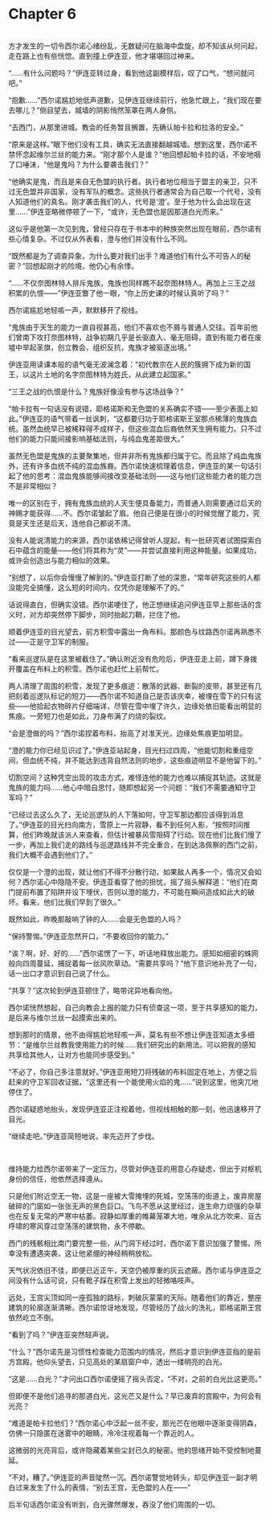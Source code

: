 # Chapter 6

<br>
方才发生的一切令西尔诺心绪纷乱，无数疑问在脑海中盘旋，却不知该从何问起，走在路上也有些恍惚。直到撞上伊连亚，他才堪堪回过神来。

“……有什么问题吗？”伊连亚转过身，看到他这副模样后，叹了口气，“想问就问吧。”

“抱歉……”西尔诺尴尬地低声道歉，见伊连亚继续前行，他急忙跟上，“我们现在要去哪儿？”侧目望去，城墙的阴影悄然笼罩在两人身侧。

“去西门，从那里进城。教会的任务暂且搁置，先确认帕卡拉和拉洛的安全。”

“原来是这样。”眼下他们没有工具，确实无法直接翻越城墙。想到这里，西尔诺不禁怀念起维尔兰丝的能力来。“刚才那个人是谁？”他回想起帕卡拉的话，不安地咽了口唾沫，“他是鬼吗？为什么要袭击我们？”

“他确实是鬼，而且是来自无色盟的执行者。执行者地位相当于盟主的亲卫，只不过无色盟并非国家，没有军队的概念。这些执行者通常会为自己取一个代号，没有人知道他们的真名。刚才袭击我们的人，代号是‘澄’。至于他为什么会出现在这里……”伊连亚略微停顿了一下，“或许，无色盟也是因那道白光而来。”

这似乎是他第一次见到鬼，曾经只存在于书本中的种族突然出现在眼前，西尔诺有些心情复杂。不过仅从外表看，澄与他们并没有什么不同。

“既然都是为了调查异象，为什么要对我们出手？难道他们有什么不可告人的秘密？”回想起刚才的险境，他仍心有余悸。

“……不仅奈图林特人排斥鬼族，鬼族也同样瞧不起奈图林特人。再加上三王之战积累的仇恨——”伊连亚瞥了他一眼，“你上历史课的时候认真听了吗？”

西尔诺尴尬地轻咳一声，默默移开了视线。

“鬼族由于天生的能力一直自视甚高，他们不喜欢也不屑与普通人交往。百年前他们曾南下攻打奈图林特，战争初期几乎是长驱直入、毫无阻碍，直到有能力者在废墟中举起圣旗，创立教会，组织反抗，鬼族才被驱逐出境。”

伊连亚用读课本般的语气毫无波澜念着：“初代教宗在人民的簇拥下成为新的国王，以这片土地的名字奈图林特为姓氏，从此建立起国家。”

“三王之战的仇恨是什么？鬼族好像没有参与这场战争？”

“帕卡拉有一句话没有说错，耶格诺斯和无色盟的关系确实不错——至少表面上如此。”伊连亚的语气带着一丝讽刺，“这都要归功于耶格诺斯王室那点稀薄的鬼族血统。虽然血统早已被稀释得不成样子，但这些混血后裔依然天生拥有能力。只不过他们的能力只能间接影响基础法则，与纯血鬼差距很大。”

虽然无色盟是鬼族的主要聚集地，但并非所有鬼族都归属于它。而且除了纯血鬼族外，还有许多血统不纯的混血族裔。西尔诺快速梳理着信息，伊连亚的某一句话引起了他的思考：混血鬼族能够间接改变基础法则——这与他们这些能力者的能力岂不是非常相似？

唯一的区别在于，拥有鬼族血统的人天生便具备能力，而普通人则需要通过后天的神赐才能获得……不。西尔诺皱起了眉。他自己便是在很小的时候觉醒了能力，究竟是天生还是后天，连他自己都说不清。

没有人能说清能力的来源，西尔诺依稀记得曾听人提起，有一批研究者试图探索白石中蕴含的能量——他们将其称为“灵”——并尝试直接利用这种能量。如果成功，或许会创造出与能力相似的效果。

“别想了，以后你会慢慢了解到的。”伊连亚打断了他的深思，“常年研究这些的人都没能完全搞懂，这么短的时间内，仅凭你是理解不了的。”

话说得直白，但确实没错。西尔诺哽住了，他正想继续追问伊连亚早上那些话的含义时，对方却突然停下脚步，同时抬起刀鞘，拦住了他。

顺着伊连亚的目光望去，前方积雪中露出一角布料。那颜色与纹路西尔诺再熟悉不过——正是守卫军的制服。  

“看来巡逻队是在这里被截住了。”确认附近没有危险后，伊连亚走上前，蹲下身拨开覆盖在布料上的积雪。西尔诺也赶忙上前帮忙。  

两人清理了周围的积雪，发现了更多痕迹：散落的武器、断裂的皮带，甚至还有几把刻着巡逻队标记的短刀——西尔诺不知道自己是否该庆幸，被埋在雪下的只有这些——他拾起衣物碎片仔细端详，尽管在雪中埋了许久，边缘处依旧能看出明显的焦痕。一旁短刀也是如此，刀身布满了灼烧的裂纹。  

“会是澄做的吗？”西尔诺捏着布料，抬高了对准天光，边缘处焦痕更加明显。  

“澄的能力你已经见识过了。”伊连亚站起身，目光扫过四周，“他能切割和重组空间，但血统不纯，并不能达到违背自然法则的地步，这些痕迹明显不是他留下的。”

切割空间？这种凭空出现的攻击方式，难怪连他的能力也难以捕捉其轨迹。这就是鬼族的能力吗……他心中暗自思忖，随即想起另一个问题：“我们不需要通知守卫军吗？”

“已经过去这么久了，无论巡逻队的人下落如何，守卫军那边都应该得到消息了。”伊连亚的目光扫向南方，雪原上一片寂静，看不到任何人影，“按照时间推算，他们昨晚就该派人来查看，但估计被暴风雪阻碍了行动。现在他们比我们慢了一步，再加上我们走的路线与巡逻路线并不完全重合，在到达洛佩察的西门之前，我们大概不会遇到他们了。”

仅仅是一个澄的出现，就让他们不得不分散行动，如果敌人再多一个，情况又会如何？西尔诺心中隐隐不安。伊连亚看穿了他的担忧，摇了摇头解释道：“他们在南门提前布置了陷阱并设下埋伏，否则以澄的能力，不可能在瞬间造成如此大的破坏。看来，他们比我们早到了很久。”

既然如此，昨晚那敲响了钟的人……会是无色盟的人吗？

“保持警惕。”伊连亚忽然开口，“不要收回你的能力。”

“诶？啊，好、好的……”西尔诺愣了一下，听话地释放出能力。感知如细密的蛛网般向四周蔓延，捕捉着每一丝风吹草动。“需要共享吗？”他下意识地补充了一句，话一出口才意识到自己说了什么。

“共享？”这次轮到伊连亚顿住了，略带诧异地看向他。

西尔诺恍然想起，自己向教会上报的能力只有侦查这一项，至于共享感知的能力，是后来与维尔兰丝一起摸索出来的。

想到那时的情景，他不由得尴尬地轻咳一声，莫名有些不想让伊连亚知道太多细节：“是维尔兰丝教我使用能力的时候……我们研究出的新用法。可以把我的感知共享给其他人，让对方也能同步感受到。”

“不必了，你自己多注意就好。”伊连亚用短刀将残破的布料固定在地上，方便之后赶来的守卫军回收证据，“这里还有一个能使用火焰的鬼……”说到这里，他突兀地停住了。

西尔诺疑惑地抬头，发现伊连亚正注视着他，但视线相触的那一刻，他迅速移开了目光。

“继续走吧。”伊连亚简短地说，率先迈开了步伐。

<br>

维持能力给西尔诺带来了一定压力，尽管对伊连亚的用意心存疑虑，但出于对枢机身份的信任，他依然选择遵从。

只是他们附近空无一物，这是一座被大雪掩埋的死城，空荡荡的街道上，废弃房屋破碎的门窗如一张张无声的黑色巨口。飞鸟不愿从这里经过，连生命力顽强的杂草也在反复无常的严寒中枯萎。寂静如厚重的帷幕笼罩大地，唯余从北方吹来、亘古呼啸的寒风穿过空荡荡的建筑物，永不停歇。

西门的残骸相比南门要完整一些，从门洞下经过时，西尔诺下意识加强了警惕，所幸没有遭遇突袭，这让他紧绷的神经稍稍放松。

天气状况依旧不佳，即便已近正午，天空仍被厚重的灰云遮蔽。西尔诺与伊连亚之间没有什么话可说，只有靴子踩在积雪上发出的轻微咯吱声。

远处，王宫尖顶如同一座孤独的路标，刺破灰蒙蒙的天际。随着他们的靠近，整座建筑的轮廓逐渐清晰。西尔诺惊讶地发现，尽管经历了战火的洗礼，耶格诺斯王宫依然屹立不倒。

“看到了吗？”伊连亚突然轻声说。

“什么？”西尔诺先是习惯性检查能力范围内的情况，然后才意识到伊连亚指的是前方宫殿。他仰头望去，只见高处的某扇窗户中，透出一缕明亮的白光。

“这是……白光？”才问出口西尔诺便摇了摇头否定，“不对，之前的白光比这更亮。”

但即便不是他们追寻的那道白光，这光芒又是什么？早已废弃的宫殿中，为何会有光亮？

“难道是帕卡拉他们？”西尔诺心中泛起一丝不安，那光芒在他眼中逐渐变得阴森，仿佛一只隐匿在迷雾中的眼睛，冷冷注视着每一个靠近的人。

这微弱的光亮背后，或许隐藏着某些尘封已久的秘密。他的思绪开始不受控制地蔓延。

“不对，糟了。”伊连亚的声音陡然一沉。西尔诺警觉地转头，却见伊连亚一副才明白过来发生了什么的表情，“别去王宫，无色盟的人在——”

后半句话西尔诺没有听到，白光骤然爆发，吞没了他们周围的一切。
